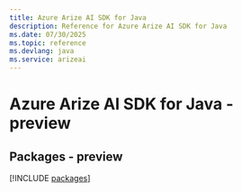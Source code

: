 ```yaml
---
title: Azure Arize AI SDK for Java
description: Reference for Azure Arize AI SDK for Java
ms.date: 07/30/2025
ms.topic: reference
ms.devlang: java
ms.service: arizeai
---
```

# Azure Arize AI SDK for Java - preview
## Packages - preview
[!INCLUDE [packages](arize-ai-index.md)]
